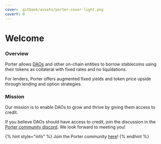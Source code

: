 ```yaml
---
cover: .gitbook/assets/porter-cover-light.png
coverY: 0
---
```


# Welcome

### Overview

Porter allows [DAOs](https://ethereum.org/en/dao/) and other on-chain entities to borrow stablecoins using their tokens as collateral with fixed rates and no liquidations.

For lenders, Porter offers augmented fixed yields and token price upside through lending and option strategies.

### Mission

Our mission is to enable DAOs to grow and thrive by giving them access to credit.

If you believe DAOs should have access to credit, join the discussion in the [Porter community discord](https://discord.gg/mx8tsEaNut). We look forward to meeting you!

{% hint style="info" %}
Join the Porter community [here](https://discord.gg/mx8tsEaNut)!
{% endhint %}
